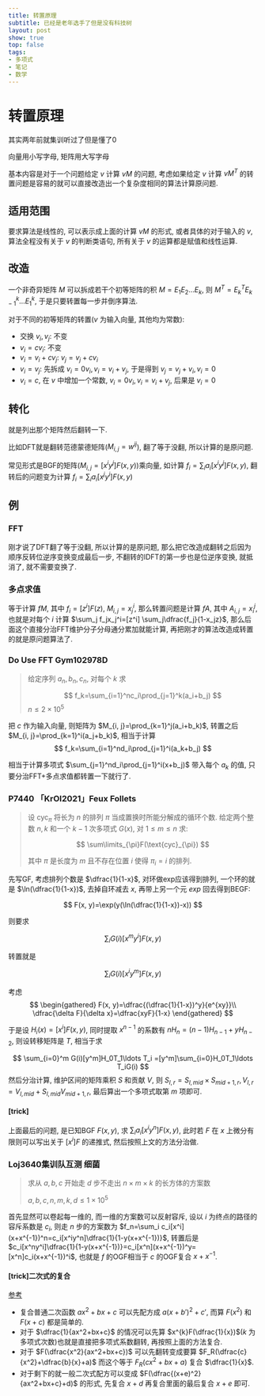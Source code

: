 ```yaml
---
title: 转置原理
subtitle: 已经是老年选手了但是没有科技树
layout: post
show: true
top: false
tags: 
- 多项式
- 笔记
- 数学
---
```


# 转置原理

其实两年前就集训听过了但是懂了0

向量用小写字母, 矩阵用大写字母

基本内容是对于一个问题给定 $v$ 计算 $vM$ 的问题, 考虑如果给定 $v$ 计算 $vM^T$ 的转置问题是容易的就可以直接改造出一个复杂度相同的算法计算原问题.

## 适用范围

要求算法是线性的, 可以表示成上面的计算 $vM$ 的形式, 或者具体的对于输入的 $v$, 算法全程没有关于 $v$ 的判断类语句, 所有关于 $v$ 的运算都是赋值和线性运算.

## 改造

一个非奇异矩阵 $M$ 可以拆成若干个初等矩阵的积 $M=E_1E_2\ldots E_k$, 则 $M^T=E_k^TE_{k-1}^k\ldots E_1^k$, 于是只要转置每一步并倒序算法.

对于不同的初等矩阵的转置($v$ 为输入向量, 其他均为常数):

- 交换 $v_i, v_j$: 不变
- $v_i=cv_i$: 不变
- $v_i=v_i+cv_j$: $v_j=v_j+cv_i$
- $v_i=v_j$: 先拆成 $v_i=0v_i, v_i=v_i+v_j$, 于是得到 $v_j=v_j+v_i, v_i=0$
- $v_i=c$, 在 $v$ 中增加一个常数, $v_i=0v_i, v_i=v_i+v_j$, 后果是 $v_i=0$

## 转化

就是列出那个矩阵然后翻转一下.

比如DFT就是翻转范德蒙德矩阵($M_{i, j}=w^{ij}$), 翻了等于没翻, 所以计算的是原问题.

常见形式是BGF的矩阵($M_{i, j}=[x^iy^j]F(x, y)$)乘向量, 如计算 $f_i=\sum_i a_i[x^iy^j]F(x, y)$, 翻转后的问题变为计算 $f_i=\sum_i a_i[x^jy^i]F(x, y)$

## 例

### FFT

刚才说了DFT翻了等于没翻, 所以计算的是原问题, 那么把它改造成翻转之后因为顺序反转位逆序变换变成最后一步, 不翻转的IDFT的第一步也是位逆序变换, 就抵消了, 就不需要变换了.

### 多点求值

等于计算 $fM$, 其中 $f_i=[z^i]F(z)$, $M_{i, j}=x_j^i$, 那么转置问题是计算 $fA$, 其中 $A_{i, j}=x_i^j$, 也就是对每个 $i$ 计算 $\sum_j f_jx_j^i=[z^i] \sum_j\dfrac{f_j}{1-x_jz}$, 那么后面这个直接分治FFT维护分子分母通分累加就能计算, 再把刚才的算法改造成转置的就是原问题算法了.

### Do Use FFT Gym102978D

> 给定序列 $a_n, b_n, c_n$, 对每个 $k$ 求
> 
> $$
> f_k=\sum_{i=1}^nc_i\prod_{j=1}^k(a_i+b_j)
> $$
> $n\le 2\times 10^5$

把 $c$ 作为输入向量, 则矩阵为 $M_{i, j}=\prod_{k=1}^j(a_i+b_k)$, 转置之后 $M_{i, j}=\prod_{k=1}^i(a_j+b_k)$, 相当于计算
$$
f_k=\sum_{i=1}^nd_i\prod_{j=1}^i(a_k+b_j)
$$

相当于计算多项式 $\sum_{j=1}^nd_i\prod_{j=1}^i(x+b_j)$ 带入每个 $a_k$ 的值, 只要分治FFT+多点求值都转置一下就行了.

### P7440 「KrOI2021」Feux Follets


> 设 $\text{cyc}_\pi$ 将长为 $n$ 的排列 $\pi$ 当成置换时所能分解成的循环个数. 给定两个整数 $n, k$ 和一个 $k-1$ 次多项式 $G(x)$, 对 $1\leq m\leq n$ 求:
> 
> $$
> \sum\limits_{\pi}F(\text{cyc}_{\pi})
> $$
> 
> 其中 $\pi$ 是长度为 $m$ 且不存在位置 $i$ 使得 $\pi_i=i$ 的排列.

先写GF, 考虑排列个数是 $\dfrac{1}{1-x}$, 对环做exp应该得到排列, 一个环的就是 $\ln(\dfrac{1}{1-x})$, 去掉自环减去 $x$, 再带上另一个元 $exp$ 回去得到BEGF:

$$
F(x, y)=\exp(y(\ln(\dfrac{1}{1-x})-x))
$$

则要求

$$
\sum_i G(i)[x^my^i]F(x, y)
$$

转置就是

$$
\sum_i G(i)[x^iy^m]F(x, y)
$$

考虑
$$
\begin{gathered}
    F(x, y)=\dfrac{(\dfrac{1}{1-x})^y}{e^{xy}}\\
    \dfrac{\delta F}{\delta x}=\dfrac{xyF}{1-x}
\end{gathered}
$$

于是设 $H_i(x)=[x^i]F(x, y)$, 同时提取 $x^{n-1}$ 的系数有 $nH_{n}=(n-1)H_{n-1}+yH_{n-2}$, 则设转移矩阵是 $T$, 相当于求

$$
\sum_{i=0}^m G(i)[y^m]H_0T_1\ldots T_i
=[y^m]\sum_{i=0}H_0T_1\ldots T_iG(i)
$$
然后分治计算, 维护区间的矩阵乘积 $S$ 和贡献 $V$, 则 $S_{l, r}=S_{l, mid}\times S_{mid+1, r}, V_{l, r}=V_{l, mid}+S_{l, mid}V_{mid+1, r}$, 最后算出一个多项式取第 $m$ 项即可.

#### [trick]

上面最后的问题, 是已知BGF $F(x, y)$, 求 $\sum_ia_i[x^iy^n]F(x, y)$, 此时若 $F$ 在 $x$ 上微分有限则可以写出关于 $[x^i]F$ 的递推式, 然后按照上文的方法分治做.

### Loj3640集训队互测 细菌

> 求从 $a, b, c$ 开始走 $d$ 步不走出 $n\times m\times k$ 的长方体的方案数
> 
> $a, b, c, n, m, k, d\le 1\times 10^5$

首先显然可以卷起每一维的, 而一维的方案数可以反射容斥, 设以 $i$ 为终点的路径的容斥系数是 $c_i$, 则走 $n$ 步的方案数为 $f_n=\sum_i c_i[x^i](x+x^{-1})^n=c_i[x^iy^n]\dfrac{1}{1-y(x+x^{-1})}$, 转置后是 $c_i[x^ny^i]\dfrac{1}{1-y(x+x^{-1})}=c_i[x^n](x+x^{-1})^y=[x^n]c_i(x+x^{-1})^i$, 也就是 $f$ 的OGF相当于 $c$ 的OGF复合 $x+x^{-1}$.

#### [trick]二次式的复合

[参考](https://www.luogu.com.cn/blog/Fly37510/FUHE-ERCIFENSHI)

- 复合普通二次函数 $ax^2+bx+c$ 可以先配方成 $a(x+b')^2+c'$, 而算 $F(x^2)$ 和 $F(x+c)$ 都是简单的.
- 对于 $\dfrac{1}{ax^2+bx+c}$ 的情况可以先算 $x^{k}F(\dfrac{1}{x})$($k$ 为多项式次数)也就是直接把多项式系数翻转, 再按照上面的方法复合.
- 对于 $F(\dfrac{x^2}{ax^2+bx+c})$ 可以先翻转变成要算 $F_R(\dfrac{c}{x^2}+\dfrac{b}{x}+a)$ 而这个等于 $F_R(cx^2+bx+a)$ 复合 $\dfrac{1}{x}$.
- 对于剩下的就一般二次式配方可以变成 $F(\dfrac{(x+e)^2}{ax^2+bx+c}+d)$ 的形式, 先复合 $x+d$ 再复合里面的最后复合 $x+e$ 即可.